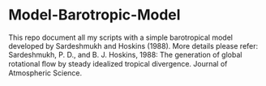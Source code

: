 # Model-Barotropic-Model

This repo document all my scripts with a simple barotropical model developed by Sardeshmukh and Hoskins (1988). More details please refer: Sardeshmukh, P. D., and B. J. Hoskins, 1988: The generation of global rotational ﬂow by steady idealized tropical divergence. Journal of Atmospheric Science.
